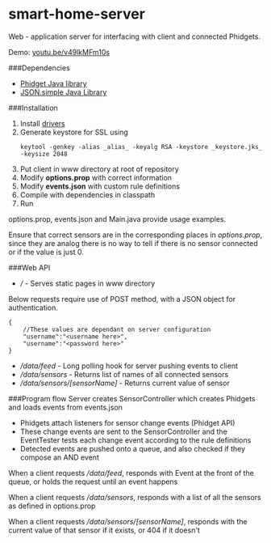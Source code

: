 # smart-home-server

Web - application server for interfacing with client and connected Phidgets.

Demo: [youtu.be/v49lkMFm10s](https://youtu.be/v49lkMFm10s)

###Dependencies
* [Phidget Java library](http://www.phidgets.com/docs/Language_-_Java)
* [JSON.simple Java Library](https://code.google.com/p/json-simple/)

###Installation
1. Install [drivers](http://www.phidgets.com/docs/Operating_System_Support)
2. Generate keystore for SSL using
	```
	keytool -genkey -alias _alias_ -keyalg RSA -keystore _keystore.jks_ -keysize 2048
	```
3. Put client in www directory at root of repository
4. Modify __options.prop__ with correct information
5. Modify __events.json__ with custom rule definitions
6. Compile with dependencies in classpath
7. Run

options.prop, events.json and Main.java provide usage examples.

Ensure that correct sensors are in the corresponding places in _options.prop_, since they are analog there is no way to tell if there is no sensor connected or if the value is just 0.

###Web API
* */* - Serves static pages in www directory

Below requests require use of POST method, with a JSON object for authentication.
```
{
    //These values are dependant on server configuration
    "username":"<username here>",
    "username":"<password here>"
}
```

* */data/feed* - Long polling hook for server pushing events to client
* */data/sensors* - Returns list of names of all connected sensors
* */data/sensors/[sensorName]* - Returns current value of sensor

###Program flow
Server creates SensorController which creates Phidgets and loads events from events.json
* Phidgets attach listeners for sensor change events (Phidget API)
* These change events are sent to the SensorController and the EventTester tests each change event according to the rule definitions
* Detected events are pushed onto a queue, and also checked if they compose an AND event

When a client requests */data/feed*, responds with Event at the front of the queue, or holds the request until an event happens

When a client requests */data/sensors*, responds with a list of all the sensors as defined in options.prop

When a client requests */data/sensors/[sensorName]*, responds with the current value of that sensor if it exists, or 404 if it doesn't
